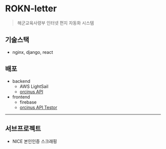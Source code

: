 # ROKN-letter 
> 해군교육사령부 인터넷 편지 자동화 시스템

## 기술스택
- nginx, django, react

## 배포
- backend
  - AWS LightSail
  - [orcinus API]("https://orcinus.jiwon.me/api/Orcinus")
- frontend
  - firebase
  - [orcinus API Testor]("https://orcinusapi.web.app")

---

## 서브프로젝트

- NICE 본인인증 스크래핑

